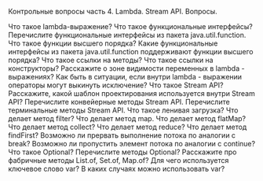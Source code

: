 Контрольные вопросы часть 4. Lambda. Stream API.
Вопросы.

Что такое lambda-выражение?
Что такое функциональные интерфейсы?
Перечислите функциональные интерфейсы из пакета java.util.function.
Что такое функции высшего порядка?
Какие функциональные интерфейсы из пакета java.util.function поддерживают функции высшего порядка?
Что такое ссылки на методы?
Что такое ссылки на конструкторы?
Расскажите о зоне видимости переменных в lambda - выражениях?
Как быть в ситуации, если внутри lambda - выражении операторы могут выкинуть исключение?
Что такое Stream API?
Расскажите, какой шаблон проектирования используется внутри Stream API?
Перечислите конвейерные методы Stream API.
Перечислите терминальные методы Stream API.
Что такое ленивая загрузка?
Что делает метод filter?
Что делает метод map.
Что делает метод flatMap?
Что делает метод collect?
Что делает метод reduce?
Что делает метод findFirst?
Возможно ли прервать выполнение потока по аналогии с break?
Возможно ли пропустить элемент потока по аналогии с continue?
Что такое Optional?
Перечислите методы Optional?
Расскажите про фабричные методы List.of, Set.of, Map.of?
Для чего используется ключевое слово var?
В каких случаях можно использовать var?  


